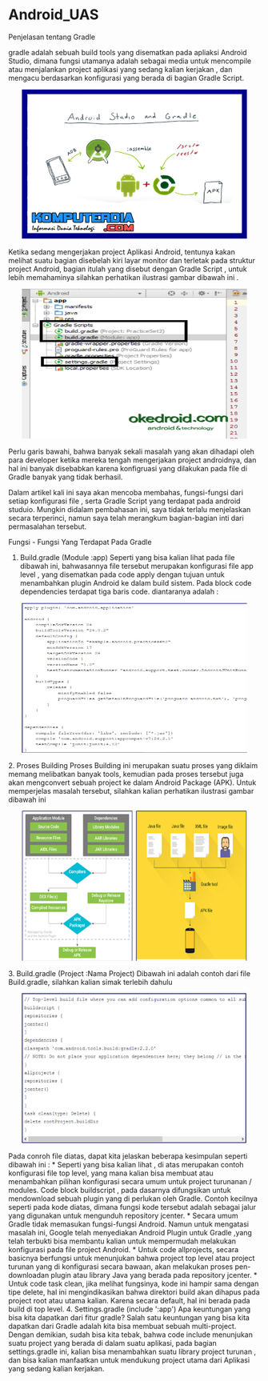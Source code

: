# Android_UAS

Penjelasan tentang Gradle

gradle adalah sebuah build tools  yang disematkan pada apliaksi Android Studio, dimana fungsi utamanya adalah sebagai media untuk mencompile atau menjalankan project aplikasi yang sedang kalian kerjakan , dan mengacu berdasarkan konfigurasi yang berada di bagian Gradle Script.

<p align= "center">
<img src="https://github.com/AnggaHendrawan/Android_UAS/blob/master/g5.PNG" width="450" height="300" />             
</p>                                                  

Ketika sedang mengerjakan project Aplikasi Android, tentunya kakan melihat suatu bagian disebelah kiri layar monitor dan terletak pada struktur project Android, bagian itulah yang disebut dengan Gradle Script , untuk lebih memahaminya silahkan perhatikan ilustrasi gambar dibawah ini .

<p align= "center">
<img src="https://github.com/AnggaHendrawan/Android_UAS/blob/master/g1.png" width="450" height="300" />             
</p>  
Perlu garis bawahi, bahwa banyak sekali masalah yang akan dihadapi oleh para developer ketika mereka tengah mengerjakan project androidnya, dan hal ini banyak disebabkan karena konfigruasi yang dilakukan pada file di Gradle banyak yang tidak berhasil.  

Dalam artikel kali ini saya akan mencoba membahas, fungsi-fungsi dari setiap konfigurasi file , serta Gradle Script  yang terdapat pada android studuio. Mungkin didalam pembahasan ini, saya tidak terlalu menjelaskan secara terperinci, namun saya telah merangkum bagian-bagian inti dari permasalahan tersebut.

Fungsi - Fungsi Yang Terdapat Pada Gradle

1. Build.gradle (Module :app)
Seperti yang bisa kalian lihat pada file dibawah ini,  bahwasannya file tersebut merupakan konfigurasi file app level , yang disematkan pada code apply dengan tujuan untuk menambahkan plugin Android ke dalam build sistem. Pada block code dependencies terdapat tiga baris code. diantaranya adalah :
<p align= "center">
<img src="https://github.com/AnggaHendrawan/Android_UAS/blob/master/g2.PNG" width="450" height="300" />             
</p>
2. Proses Building
Proses Building ini merupakan suatu proses yang diklaim memang melibatkan banyak tools, kemudian pada proses tersebut juga akan mengconvert sebuah project ke dalam Android Package (APK). Untuk memperjelas masalah tersebut, silahkan kalian perhatikan ilustrasi gambar dibawah ini 
<p align= "center">
<img src="https://github.com/AnggaHendrawan/Android_UAS/blob/master/g3.PNG" width="450" height="300" />             
</p>
3. Build.gradle (Project :Nama Project)
Dibawah ini adalah contoh dari file Build.gradle, silahkan kalian simak terlebih dahulu
<p align= "center">
<img src="https://github.com/AnggaHendrawan/Android_UAS/blob/master/g4.PNG" width="450" height="300" />             
</p>
Pada conroh file diatas, dapat kita jelaskan beberapa kesimpulan seperti dibawah ini :
* Seperti yang bisa kalian lihat , di atas merupakan contoh konfigurasi file top level,  yang mana kalian bisa membuat atau menambahkan pilihan konfigurasi secara umum untuk project turunanan / modules.  Code block buildscript , pada dasarnya difungsikan untuk mendownload sebuah plugin yang di perlukan oleh Gradle. Contoh kecilnya seperti pada kode diatas, dimana fungsi kode tersebut adalah sebagai jalur yang digunakan untuk  mengunduh repository jcenter.
* Secara umum Gradle tidak memasukan fungsi-fungsi Android. Namun untuk mengatasi masalah ini, Google telah menyediakan Android Plugin untuk Gradle ,yang telah terbukti bisa membantu kalian untuk mempermudah melakukan konfigurasi pada file project Android.
* Untuk code allprojects, secara basicnya berfungsi untuk menunjukan bahwa project top level atau project turunan yang di konfigurasi secara bawaan, akan melakukan proses pen-downloadan plugin atau library Java yang berada pada repository jcenter.
* Untuk code task clean, jika melihat fungsinya, kode ini hampir sama dengan tipe delete, hal ini mengindikasikan bahwa direktori build akan dihapus pada project root atau utama kalian. Karena secara default, hal ini berada pada build di top level.
4. Settings.gradle (include ':app')
Apa keuntungan yang bisa kita dapatkan dari fitur gradle? Salah satu keuntungan yang bisa kita dapatkan dari Gradle adalah kita bisa membuat sebuah multi-project. Dengan demikian, sudah bisa kita tebak, bahwa code include menunjukan suatu project yang berada di dalam suatu aplikasi,  pada bagian settings.gradle ini, kalian bisa menambahkan  suatu library project turunan , dan bisa kalian manfaatkan untuk mendukung project utama dari Aplikasi yang sedang kalian kerjakan.
